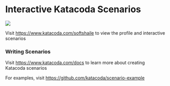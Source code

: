 # Interactive Katacoda Scenarios

[![](http://shields.katacoda.com/katacoda/softshaile/count.svg)](https://www.katacoda.com/softshaile "Get your profile on Katacoda.com")

Visit https://www.katacoda.com/softshaile to view the profile and interactive scenarios

### Writing Scenarios
Visit https://www.katacoda.com/docs to learn more about creating Katacoda scenarios

For examples, visit https://github.com/katacoda/scenario-example
